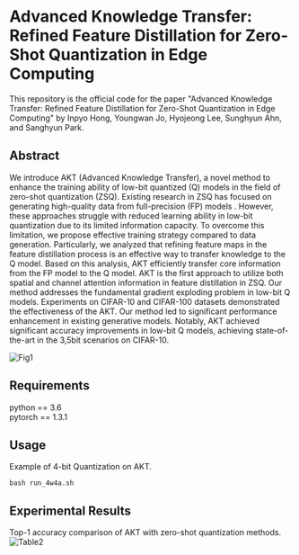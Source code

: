 # Advanced Knowledge Transfer: Refined Feature Distillation for Zero-Shot Quantization in Edge Computing
This repository is the official code for the paper "Advanced Knowledge Transfer: Refined Feature Distillation for Zero-Shot Quantization in Edge Computing" by Inpyo Hong, Youngwan Jo, Hyojeong Lee, Sunghyun Ahn, and Sanghyun Park.

## Abstract
We introduce AKT (Advanced Knowledge Transfer), a novel method to enhance the training ability of low-bit quantized (Q) models in the field of zero-shot quantization (ZSQ). Existing research in ZSQ has focused on generating high-quality data from full-precision (FP) models . However, these approaches struggle with reduced learning ability in low-bit quantization due to its limited information capacity. To overcome this limitation, we propose effective training strategy compared to data generation. Particularly, we analyzed that refining feature maps in the feature distillation process is an effective way to transfer knowledge to the Q model. Based on this analysis, AKT efficiently transfer core information from the FP model to the Q model. AKT is the first approach to utilize both spatial and channel attention information in feature distillation in ZSQ. Our method addresses the fundamental gradient exploding problem in low-bit Q models. Experiments on CIFAR-10 and CIFAR-100 datasets demonstrated the effectiveness of the AKT. Our method led to significant performance enhancement in existing generative models. Notably, AKT achieved significant accuracy improvements in low-bit Q models, achieving state-of-the-art in the 3,5bit scenarios on CIFAR-10.

![Fig1](https://github.com/user-attachments/assets/f5041b8e-7be3-418d-a164-c2e512d9d58c)


## Requirements
python == 3.6 <br/>
pytorch == 1.3.1

## Usage
Example of 4-bit Quantization on AKT.
```
bash run_4w4a.sh
```

## Experimental Results
Top-1 accuracy comparison of AKT with zero-shot quantization methods.
![Table2](https://github.com/user-attachments/assets/a2d64461-8bdf-4908-b115-0bac36de9353)

